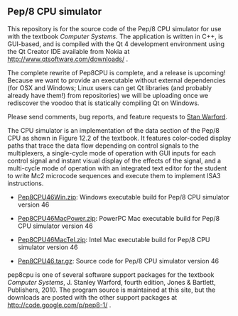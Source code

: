 ## Pep/8 CPU simulator ##

This repository is for the source code of the Pep/8 CPU simulator for use with the textbook _Computer Systems_. The application is written in C++, is GUI-based, and is compiled with the Qt 4 development environment using the Qt Creator IDE available from Nokia at http://www.qtsoftware.com/downloads/ .

The complete rewrite of Pep8CPU is complete, and a release is upcoming! Because we want to provide an executable without external dependencies (for OSX and Windows; Linux users can get Qt libraries (and probably already have them!) from repositories) we will be uploading once we rediscover the voodoo that is statically compiling Qt on Windows.

Please send comments, bug reports, and feature requests to [Stan Warford](http://www.cslab.pepperdine.edu/warford/index.html).

The CPU simulator is an implementation of the data section of the Pep/8 CPU as shown in Figure 12.2 of the textbook.
It features color-coded display paths that trace the data flow depending on control signals to the multiplexers,
a single-cycle mode of operation with GUI inputs for each control signal and instant visual display of the effects of the signal,
and a multi-cycle mode of operation with an integrated text editor for the student to write Mc2 microcode sequences and execute them to implement ISA3 instructions.

  * [Pep8CPU46Win.zip](http://pep8-1.googlecode.com/files/Pep8CPU46Win.zip): Windows executable build for Pep/8 CPU simulator version 46

  * [Pep8CPU46MacPower.zip](http://pep8-1.googlecode.com/files/Pep8CPU46MacPower.zip): PowerPC Mac executable build for Pep/8 CPU simulator version 46

  * [Pep8CPU46MacTel.zip](http://pep8-1.googlecode.com/files/Pep8CPU46MacTel.zip): Intel Mac executable build for Pep/8 CPU simulator version 46

  * [Pep8CPU46.tar.gz](http://pep8-1.googlecode.com/files/Pep8CPU46.tar.gz): Source code for Pep/8 CPU simulator version 46

pep8cpu is one of several software support packages for the textbook
_Computer Systems_, J. Stanley Warford, fourth edition,
Jones & Bartlett, Publishers, 2010.
The program source is maintained at this site, but the downloads are posted with the other support packages at http://code.google.com/p/pep8-1/ .

